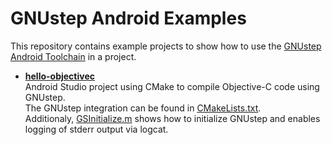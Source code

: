 # GNUstep Android Examples

This repository contains example projects to show how to use the [GNUstep Android Toolchain](https://github.com/gnustep/tools-android) in a project.

* [**hello-objectivec**](hello-objectivec)  
Android Studio project using CMake to compile Objective-C code using GNUstep.  
The GNUstep integration can be found in [CMakeLists.txt](hello-objectivec/app/src/main/cpp/CMakeLists.txt).  
Additionaly, [GSInitialize.m](hello-objectivec/app/src/main/cpp/GSInitialize.m) shows how to initialize GNUstep and enables logging of stderr output via logcat.
